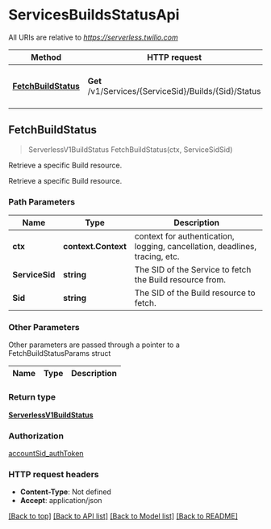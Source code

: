 # ServicesBuildsStatusApi

All URIs are relative to *https://serverless.twilio.com*

Method | HTTP request | Description
------------- | ------------- | -------------
[**FetchBuildStatus**](ServicesBuildsStatusApi.md#FetchBuildStatus) | **Get** /v1/Services/{ServiceSid}/Builds/{Sid}/Status | Retrieve a specific Build resource.



## FetchBuildStatus

> ServerlessV1BuildStatus FetchBuildStatus(ctx, ServiceSidSid)

Retrieve a specific Build resource.

Retrieve a specific Build resource.

### Path Parameters


Name | Type | Description
------------- | ------------- | -------------
**ctx** | **context.Context** | context for authentication, logging, cancellation, deadlines, tracing, etc.
**ServiceSid** | **string** | The SID of the Service to fetch the Build resource from.
**Sid** | **string** | The SID of the Build resource to fetch.

### Other Parameters

Other parameters are passed through a pointer to a FetchBuildStatusParams struct


Name | Type | Description
------------- | ------------- | -------------

### Return type

[**ServerlessV1BuildStatus**](ServerlessV1BuildStatus.md)

### Authorization

[accountSid_authToken](../README.md#accountSid_authToken)

### HTTP request headers

- **Content-Type**: Not defined
- **Accept**: application/json

[[Back to top]](#) [[Back to API list]](../README.md#documentation-for-api-endpoints)
[[Back to Model list]](../README.md#documentation-for-models)
[[Back to README]](../README.md)

